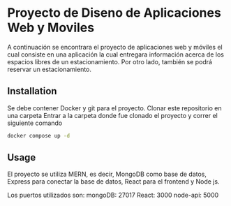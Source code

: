 # Proyecto de Diseno de Aplicaciones Web y Moviles

A continuación se encontrara el proyecto de aplicaciones web y móviles el cual consiste en una aplicación la cual entregara información acerca de los espacios libres de un estacionamiento. Por otro lado, también se podrá reservar un estacionamiento.

## Installation

Se debe contener Docker y git para el proyecto.
Clonar este repositorio en una carpeta
Entrar a la carpeta donde fue clonado el proyecto y correr el siguiente comando

```bash
docker compose up -d
```


## Usage

El proyecto se utiliza MERN, es decir, MongoDB como base de datos, Express para conectar la base de datos, React para el frontend y Node js.

Los puertos utilizados son:
mongoDB: 27017
React: 3000
node-api: 5000
